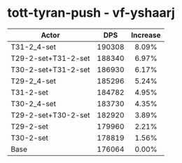 # tott-tyran-push - vf-yshaarj
| Actor | DPS | Increase |
|---|:---:|:---:|
|T31-2_4-set|190308|8.09%|
|T29-2-set+T31-2-set|188340|6.97%|
|T30-2-set+T31-2-set|186930|6.17%|
|T29-2_4-set|185296|5.24%|
|T31-2-set|184782|4.95%|
|T30-2_4-set|183730|4.35%|
|T29-2-set+T30-2-set|182920|3.89%|
|T29-2-set|179960|2.21%|
|T30-2-set|178819|1.56%|
|Base|176064|0.00%|
